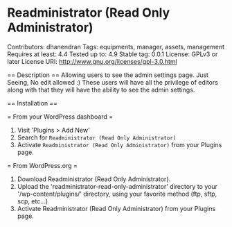 # Readministrator (Read Only Administrator)
Contributors: dhanendran
Tags: equipments, manager, assets, management
Requires at least: 4.4
Tested up to: 4.9
Stable tag: 0.0.1
License: GPLv3 or later
License URI: <a href="http://www.gnu.org/licenses/gpl-3.0.html">http://www.gnu.org/licenses/gpl-3.0.html</a>

== Description ==
Allowing users to see the admin settings page. Just Seeing, No edit allowed :) These users will have all the privilege of editors along with that they will have the ability to see the admin settings.

== Installation ==

= From your WordPress dashboard =

1. Visit 'Plugins > Add New'
2. Search for `Readministrator (Read Only Administrator)`
3. Activate `Readministrator (Read Only Administrator)` from your Plugins page.

= From WordPress.org =

1. Download Readministrator (Read Only Administrator).
2. Upload the 'readministrator-read-only-administrator' directory to your '/wp-content/plugins/' directory, using your favorite method (ftp, sftp, scp, etc...)
3. Activate Readministrator (Read Only Administrator) from your Plugins page.
